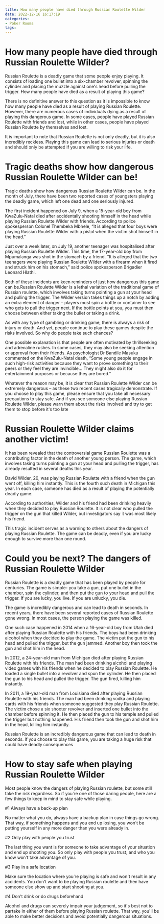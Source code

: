 ```yaml
---
title: How many people have died through Russian Roulette Wilder
date: 2022-12-16 16:17:19
categories:
- Poker Rooms
tags:
---
```



#  How many people have died through Russian Roulette Wilder?

Russian Roulette is a deadly game that some people enjoy playing. It consists of loading one bullet into a six-chamber revolver, spinning the cylinder and placing the muzzle against one's head before pulling the trigger. How many people have died as a result of playing this game?

There is no definitive answer to this question as it is impossible to know how many people have died as a result of playing Russian Roulette. However, there are numerous cases of individuals dying as a result of playing this dangerous game. In some cases, people have played Russian Roulette with friends and lost, while in other cases, people have played Russian Roulette by themselves and lost.

It is important to note that Russian Roulette is not only deadly, but it is also incredibly reckless. Playing this game can lead to serious injuries or death and should only be attempted if you are willing to risk your life.

#  Tragic deaths show how dangerous Russian Roulette Wilder can be!

Tragic deaths show how dangerous Russian Roulette Wilder can be. In the month of July, there have been two reported cases of youngsters playing the deadly game, which left one dead and one seriously injured.

The first incident happened on July 9, when a 15-year-old boy from KwaZulu-Natal died after accidentally shooting himself in the head while playing Russian Roulette Wilder with friends. According to police spokesperson Colonel Thembeka Mbhele, “It is alleged that four boys were playing Russian Roulette Wilder with a pistol when the victim shot himself in the head.”

Just over a week later, on July 19, another teenager was hospitalised after playing Russian Roulette Wilder. This time, the 17-year-old boy from Mpumalanga was shot in the stomach by a friend. “It is alleged that the two teenagers were playing Russian Roulette Wilder with a firearm when it fired and struck him on his stomach,” said police spokesperson Brigadier Leonard Hlathi.

Both of these incidents are keen reminders of just how dangerous this game can be.Russian Roulette Wilder is a lethal variation of the traditional game of Russian roulette, which involves taking turns pointing a gun at your head and pulling the trigger. The Wilder version takes things up a notch by adding an extra element of danger – players must spin a bottle or container to see who gets to pull the trigger next. If the bottle points at you, you must then choose between either taking the bullet or taking a drink.

As with any type of gambling or drinking game, there is always a risk of injury or death. And yet, people continue to play these games despite the risks involved. So why do people take such chances?

One possible explanation is that people are often motivated by thrillseeking and adrenaline rushes. In some cases, they may also be seeking attention or approval from their friends. As psychologist Dr Bandile Masuku commented on the KwaZulu-Natal death, “Some young people engage in such high-risk activities because they want to prove something to their peers or they feel they are invincible… They might also do it for entertainment purposes or because they are bored."

Whatever the reason may be, it is clear that Russian Roulette Wilder can be extremely dangerous – as these two recent cases tragically demonstrate. If you choose to play this game, please ensure that you take all necessary precautions to stay safe. And if you see someone else playing Russian Roulette Wilder, please warn them about the risks involved and try to get them to stop before it's too late

#  Russian Roulette Wilder claims another victim!

It has been revealed that the controversial game Russian Roulette was a contributing factor in the death of another young person. The game, which involves taking turns pointing a gun at your head and pulling the trigger, has already resulted in several deaths this year.

David Wilder, 20, was playing Russian Roulette with a friend when the gun went off, killing him instantly. This is the fourth such death in Michigan this year. In each case, someone has died as a result of playing the potentially deadly game.

According to authorities, Wilder and his friend had been drinking heavily when they decided to play Russian Roulette. It is not clear who pulled the trigger on the gun that killed Wilder, but investigators say it was most likely his friend.

This tragic incident serves as a warning to others about the dangers of playing Russian Roulette. The game can be deadly, even if you are lucky enough to survive more than one round.

#  Could you be next? The dangers of Russian Roulette Wilder

Russian Roulette is a deadly game that has been played by people for centuries. The game is simple- you take a gun, put one bullet in the chamber, spin the cylinder, and then put the gun to your head and pull the trigger. If you are lucky, you live. If you are unlucky, you die.

The game is incredibly dangerous and can lead to death in seconds. In recent years, there have been several reported cases of Russian Roulette gone wrong. In most cases, the person playing the game was killed.

One such case happened in 2014 when a 16-year-old boy from Utah died after playing Russian Roulette with his friends. The boys had been drinking alcohol when they decided to play the game. The victim put the gun to his head and pulled the trigger, but the gun jammed. Another boy then took the gun and shot him in the head.

In 2012, a 24-year-old man from Michigan died after playing Russian Roulette with his friends. The man had been drinking alcohol and playing video games with his friends when he decided to play Russian Roulette. He loaded a single bullet into a revolver and spun the cylinder. He then placed the gun to his head and pulled the trigger. The gun fired, killing him instantly.

In 2011, a 19-year-old man from Louisiana died after playing Russian Roulette with his friends. The man had been drinking vodka and playing cards with his friends when someone suggested they play Russian Roulette. The victim chose a six shooter revolver and inserted one bullet into the chamber before spinning it. He then placed the gun to his temple and pulled the trigger but nothing happened. His friend then took the gun and shot him in the head, killing him instantly.

Russian Roulette is an incredibly dangerous game that can lead to death in seconds. If you choose to play this game, you are taking a huge risk that could have deadly consequences

#  How to stay safe when playing Russian Roulette Wilder

Most people know the dangers of playing Russian roulette, but some still take the risk regardless. So if you're one of those daring people, here are a few things to keep in mind to stay safe while playing.

#1 Always have a back-up plan

No matter what you do, always have a backup plan in case things go wrong. That way, if something happens and you end up losing, you won't be putting yourself in any more danger than you were already in.

#2 Only play with people you trust

The last thing you want is for someone to take advantage of your situation and end up shooting you. So only play with people you trust, and who you know won't take advantage of you.

#3 Play in a safe location

Make sure the location where you're playing is safe and won't result in any accidents. You don't want to be playing Russian roulette and then have someone else show up and start shooting at you.

#4 Don't drink or do drugs beforehand

Alcohol and drugs can severely impair your judgement, so it's best not to partake in either of them before playing Russian roulette. That way, you'll be able to make better decisions and avoid potentially dangerous situations.